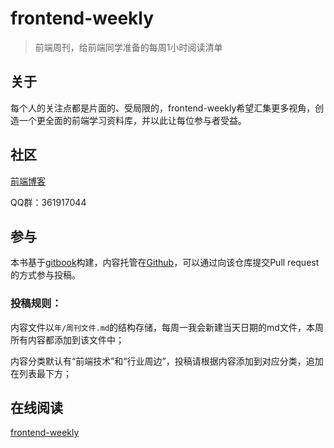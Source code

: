 # frontend-weekly

> 前端周刊，给前端同学准备的每周1小时阅读清单

## 关于

每个人的关注点都是片面的、受局限的，frontend-weekly希望汇集更多视角，创造一个更全面的前端学习资料库，并以此让每位参与者受益。

## 社区

[前端博客](https://refined-x.com/)

QQ群：361917044

## 参与

本书基于[gitbook](https://help.gitbook.com/)构建，内容托管在[Github](https://github.com/tower1229/frontend-weekly)，可以通过向该仓库提交Pull request的方式参与投稿。

### 投稿规则：

内容文件以`年/周刊文件.md`的结构存储，每周一我会新建当天日期的md文件，本周所有内容都添加到该文件中；

内容分类默认有“前端技术”和“行业周边”，投稿请根据内容添加到对应分类，追加在列表最下方；

## 在线阅读

[frontend-weekly](https://frontend-weekly.com/)
